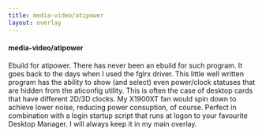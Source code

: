```yaml
---
title: media-video/atipower
layout: overlay
---
```

#### media-video/atipower
Ebuild for atipower. There has never been an ebuild for such program. It goes back to the days when I used the fglrx driver. This little well written program has the ability to show (and select) even power/clock statuses that are hidden from the aticonfig utility. This is often the case of desktop cards that have different 2D/3D clocks. My X1900XT fan would spin down to achieve lower noise, reducing power consuption, of course. Perfect in combination with a login startup script that runs at logon to your favourite Desktop Manager. I will always keep it in my main overlay.
